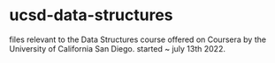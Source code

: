 # ucsd-data-structures
files relevant to the Data Structures course offered on Coursera by the University of California San Diego. started ~ july 13th 2022.
